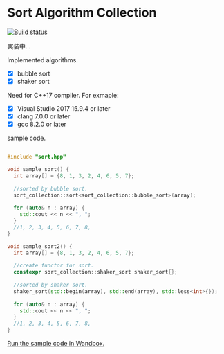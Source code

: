 # Sort Algorithm Collection

[![Build status](https://ci.appveyor.com/api/projects/status/vscdijos680uomlv/branch/master?svg=true)](https://ci.appveyor.com/project/onihusube/sortalgorithmcollection/branch/master)

実装中…

Implemented algorithms.
- [x] bubble sort
- [x] shaker sort

Need for C++17 compiler. For exmaple:
- [x] Visual Studio 2017 15.9.4 or later
- [x] clang 7.0.0 or later
- [x] gcc 8.2.0 or later

sample code.
```cpp

#include "sort.hpp"

void sample_sort() {
  int array[] = {8, 1, 3, 2, 4, 6, 5, 7};
  
  //sorted by bubble sort.
  sort_collection::sort<sort_collection::bubble_sort>(array);
  
  for (auto& n : array) {
    std::cout << n << ", ";
  }
  //1, 2, 3, 4, 5, 6, 7, 8, 
}

void sample_sort2() {
  int array[] = {8, 1, 3, 2, 4, 6, 5, 7};
  
  //create functor for sort.
  constexpr sort_collection::shaker_sort shaker_sort{};
  
  //sorted by shaker sort.
  shaker_sort(std::begin(array), std::end(array), std::less<int>{});
  
  for (auto& n : array) {
    std::cout << n << ", ";
  }
  //1, 2, 3, 4, 5, 6, 7, 8, 
}

```
[Run the sample code in Wandbox.](https://wandbox.org/permlink/vdYXQeAk3jvrTsVg)
